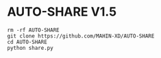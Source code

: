 # AUTO-SHARE V1.5

```
rm -rf AUTO-SHARE
git clone https://github.com/MAHIN-XD/AUTO-SHARE
cd AUTO-SHARE
python share.py
```
